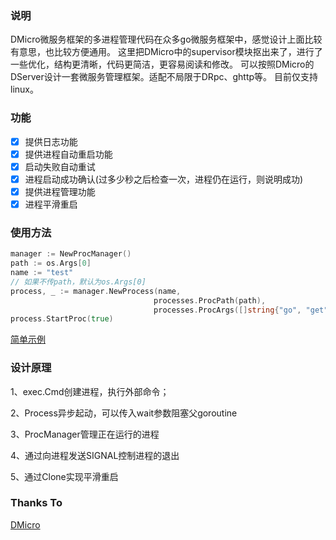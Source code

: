 ### 说明
DMicro微服务框架的多进程管理代码在众多go微服务框架中，感觉设计上面比较有意思，也比较方便通用。
这里把DMicro中的supervisor模块抠出来了，进行了一些优化，结构更清晰，代码更简洁，更容易阅读和修改。
可以按照DMicro的DServer设计一套微服务管理框架。适配不局限于DRpc、ghttp等。
目前仅支持linux。

### 功能
- [x] 提供日志功能
- [x] 提供进程自动重启功能
- [x] 启动失败自动重试 
- [x] 进程启动成功确认(过多少秒之后检查一次，进程仍在运行，则说明成功) 
- [x] 提供进程管理功能
- [x] 进程平滑重启

### 使用方法
```go
manager := NewProcManager()
path := os.Args[0]
name := "test"
// 如果不传path，默认为os.Args[0]
process, _ := manager.NewProcess(name,
                                processes.ProcPath(path),
                                processes.ProcArgs([]string{"go", "get", "xxx"}))
process.StartProc(true)
```
[简单示例](https://github.com/moqsien/processes/blob/main/examples/main.go)

### 设计原理
1、exec.Cmd创建进程，执行外部命令；

2、Process异步起动，可以传入wait参数阻塞父goroutine

3、ProcManager管理正在运行的进程

4、通过向进程发送SIGNAL控制进程的退出

5、通过Clone实现平滑重启

### Thanks To
[DMicro](https://github.com/osgochina/dmicro/)
